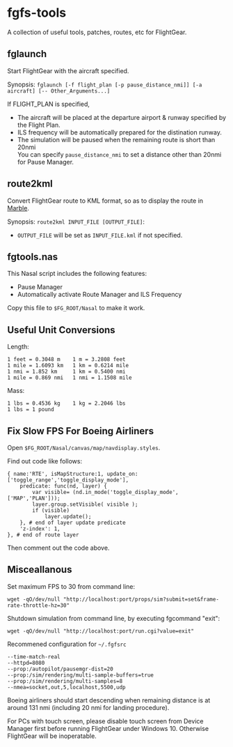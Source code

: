 fgfs-tools
==========

A collection of useful tools, patches, routes, etc for FlightGear.

## fglaunch

Start FlightGear with the aircraft specified.

Synopsis: `fglaunch [-f flight_plan [-p pause_distance_nmi]] [-a aircraft] [-- Other_Arguments...]`

If FLIGHT_PLAN is specified,

* The aircraft will be placed at the departure airport & runway specified by the Flight Plan.
* ILS frequency will be automatically prepared for the distination runway.
* The simulation will be paused when the remaining route is short than 20nmi  
  You can specify `pause_distance_nmi` to set a distance other than 20nmi for Pause Manager.

## route2kml

Convert FlightGear route to KML format, so as to display the route in [Marble](http://marble.kde.org).

Synopsis: `route2kml INPUT_FILE [OUTPUT_FILE]`:

* `OUTPUT_FILE` will be set as `INPUT_FILE.kml` if not specified.

## fgtools.nas

This Nasal script includes the following features:

* Pause Manager
* Automatically activate Route Manager and ILS Frequency

Copy this file to `$FG_ROOT/Nasal` to make it work.

## Useful Unit Conversions

Length:

	1 feet = 0.3048 m    1 m = 3.2808 feet
	1 mile = 1.6093 km   1 km = 0.6214 mile
	1 nmi = 1.852 km     1 km = 0.5400 nmi
	1 mile = 0.869 nmi   1 nmi = 1.1508 mile

Mass:

	1 lbs = 0.4536 kg    1 kg = 2.2046 lbs
	1 lbs = 1 pound

## Fix Slow FPS For Boeing Airliners

Open `$FG_ROOT/Nasal/canvas/map/navdisplay.styles`.

Find out code like follows:

	{ name:'RTE', isMapStructure:1, update_on:['toggle_range','toggle_display_mode'],
		predicate: func(nd, layer) {
			var visible= (nd.in_mode('toggle_display_mode', ['MAP','PLAN']));
			layer.group.setVisible( visible );
			if (visible)
				layer.update();
		}, # end of layer update predicate
		'z-index': 1,
	}, # end of route layer

Then comment out the code above.

## Misceallanous

Set maximum FPS to 30 from command line:

	wget -qO/dev/null "http://localhost:port/props/sim?submit=set&frame-rate-throttle-hz=30"

Shutdown simulation from command line, by executing fgcommand "exit":

	wget -qO/dev/null "http://localhost:port/run.cgi?value=exit"

Recommened configuration for `~/.fgfsrc`

	--time-match-real
	--httpd=8080
	--prop:/autopilot/pausemgr-dist=20
	--prop:/sim/rendering/multi-sample-buffers=true
	--prop:/sim/rendering/multi-samples=8
	--nmea=socket,out,5,localhost,5500,udp

Boeing airliners should start descending when remaining distance is at around 131 nmi (including 20 nmi for landing procedure).

For PCs with touch screen, please disable touch screen from Device Manager first before running FlightGear under Windows 10. Otherwise FlightGear will be inoperatable.
